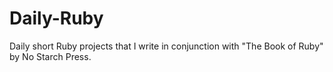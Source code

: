 Daily-Ruby
==========

Daily short Ruby projects that I write in conjunction with "The Book of Ruby" by No Starch Press. 
